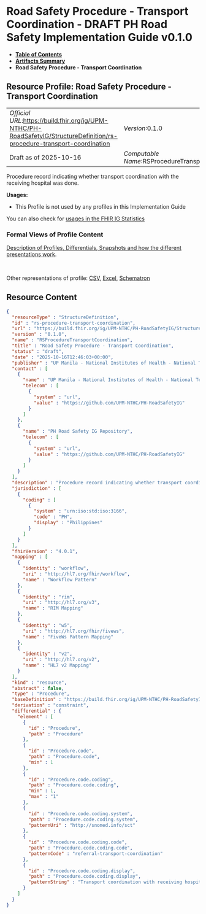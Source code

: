 # Road Safety Procedure - Transport Coordination - DRAFT PH Road Safety Implementation Guide v0.1.0

* [**Table of Contents**](toc.md)
* [**Artifacts Summary**](artifacts.md)
* **Road Safety Procedure - Transport Coordination**

## Resource Profile: Road Safety Procedure - Transport Coordination 

| | |
| :--- | :--- |
| *Official URL*:https://build.fhir.org/ig/UPM-NTHC/PH-RoadSafetyIG/StructureDefinition/rs-procedure-transport-coordination | *Version*:0.1.0 |
| Draft as of 2025-10-16 | *Computable Name*:RSProcedureTransportCoordination |

 
Procedure record indicating whether transport coordination with the receiving hospital was done. 

**Usages:**

* This Profile is not used by any profiles in this Implementation Guide

You can also check for [usages in the FHIR IG Statistics](https://packages2.fhir.org/xig/example.fhir.ph.roadsafety|current/StructureDefinition/rs-procedure-transport-coordination)

### Formal Views of Profile Content

 [Description of Profiles, Differentials, Snapshots and how the different presentations work](http://build.fhir.org/ig/FHIR/ig-guidance/readingIgs.html#structure-definitions). 

 

Other representations of profile: [CSV](StructureDefinition-rs-procedure-transport-coordination.csv), [Excel](StructureDefinition-rs-procedure-transport-coordination.xlsx), [Schematron](StructureDefinition-rs-procedure-transport-coordination.sch) 



## Resource Content

```json
{
  "resourceType" : "StructureDefinition",
  "id" : "rs-procedure-transport-coordination",
  "url" : "https://build.fhir.org/ig/UPM-NTHC/PH-RoadSafetyIG/StructureDefinition/rs-procedure-transport-coordination",
  "version" : "0.1.0",
  "name" : "RSProcedureTransportCoordination",
  "title" : "Road Safety Procedure - Transport Coordination",
  "status" : "draft",
  "date" : "2025-10-16T12:46:03+00:00",
  "publisher" : "UP Manila - National Institutes of Health - National Telehealth Center",
  "contact" : [
    {
      "name" : "UP Manila - National Institutes of Health - National Telehealth Center",
      "telecom" : [
        {
          "system" : "url",
          "value" : "https://github.com/UPM-NTHC/PH-RoadSafetyIG"
        }
      ]
    },
    {
      "name" : "PH Road Safety IG Repository",
      "telecom" : [
        {
          "system" : "url",
          "value" : "https://github.com/UPM-NTHC/PH-RoadSafetyIG"
        }
      ]
    }
  ],
  "description" : "Procedure record indicating whether transport coordination with the receiving hospital was done.",
  "jurisdiction" : [
    {
      "coding" : [
        {
          "system" : "urn:iso:std:iso:3166",
          "code" : "PH",
          "display" : "Philippines"
        }
      ]
    }
  ],
  "fhirVersion" : "4.0.1",
  "mapping" : [
    {
      "identity" : "workflow",
      "uri" : "http://hl7.org/fhir/workflow",
      "name" : "Workflow Pattern"
    },
    {
      "identity" : "rim",
      "uri" : "http://hl7.org/v3",
      "name" : "RIM Mapping"
    },
    {
      "identity" : "w5",
      "uri" : "http://hl7.org/fhir/fivews",
      "name" : "FiveWs Pattern Mapping"
    },
    {
      "identity" : "v2",
      "uri" : "http://hl7.org/v2",
      "name" : "HL7 v2 Mapping"
    }
  ],
  "kind" : "resource",
  "abstract" : false,
  "type" : "Procedure",
  "baseDefinition" : "https://build.fhir.org/ig/UPM-NTHC/PH-RoadSafetyIG/StructureDefinition/rs-procedure",
  "derivation" : "constraint",
  "differential" : {
    "element" : [
      {
        "id" : "Procedure",
        "path" : "Procedure"
      },
      {
        "id" : "Procedure.code",
        "path" : "Procedure.code",
        "min" : 1
      },
      {
        "id" : "Procedure.code.coding",
        "path" : "Procedure.code.coding",
        "min" : 1,
        "max" : "1"
      },
      {
        "id" : "Procedure.code.coding.system",
        "path" : "Procedure.code.coding.system",
        "patternUri" : "http://snomed.info/sct"
      },
      {
        "id" : "Procedure.code.coding.code",
        "path" : "Procedure.code.coding.code",
        "patternCode" : "referral-transport-coordination"
      },
      {
        "id" : "Procedure.code.coding.display",
        "path" : "Procedure.code.coding.display",
        "patternString" : "Transport coordination with receiving hospital"
      }
    ]
  }
}

```
